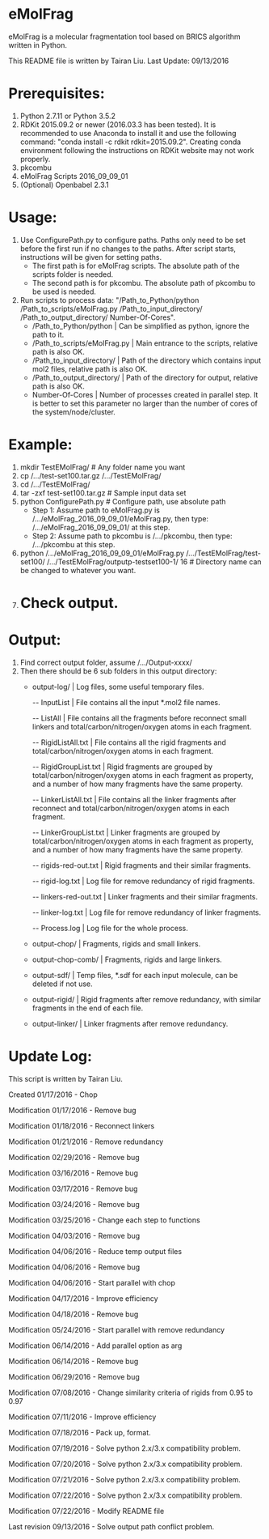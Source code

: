 # eMolFrag
eMolFrag is a molecular fragmentation tool based on BRICS algorithm written in Python.

This README file is written by Tairan Liu. 
Last Update: 09/13/2016


# Prerequisites:
1. Python 2.7.11 or Python 3.5.2
2. RDKit 2015.09.2 or newer (2016.03.3 has been tested). It is recommended to use Anaconda to install it and use the following command: "conda install -c rdkit rdkit=2015.09.2". Creating conda environment following the instructions on RDKit website may not work properly.
3. pkcombu
4. eMolFrag Scripts 2016_09_09_01
5. (Optional) Openbabel 2.3.1


# Usage:
1. Use ConfigurePath.py to configure paths. Paths only need to be set before the first run if no changes to the paths. After script starts, instructions will be given for setting paths.
    - The first path is for eMolFrag scripts. The absolute path of the scripts folder is needed.
    - The second path is for pkcombu. The absolute path of pkcombu to be used is needed.  
2. Run scripts to process data: "/Path_to_Python/python /Path_to_scripts/eMolFrag.py /Path_to_input_directory/ /Path_to_output_directory/ Number-Of-Cores".
    - /Path_to_Python/python         | Can be simplified as python, ignore the path to it.
    - /Path_to_scripts/eMolFrag.py   | Main entrance to the scripts, relative path is also OK. 
    - /Path_to_input_directory/      | Path of the directory which contains input mol2 files, relative path is also OK.
    - /Path_to_output_directory/     | Path of the directory for output, relative path is also OK.
    - Number-Of-Cores                | Number of processes created in parallel step. It is better to set this parameter no larger than the number of cores of the system/node/cluster.


# Example:
1. mkdir TestEMolFrag/   # Any folder name you want
2. cp /.../test-set100.tar.gz /.../TestEMolFrag/
3. cd /.../TestEMolFrag/
4. tar -zxf test-set100.tar.gz   # Sample input data set
5. python ConfigurePath.py       # Configure path, use absolute path 
    - Step 1: Assume path to eMolFrag.py is /.../eMolFrag_2016_09_09_01/eMolFrag.py, then type: /.../eMolFrag_2016_09_09_01/ at this step.
    - Step 2: Assume path to pkcombu is /.../pkcombu, then type: /.../pkcombu at this step.
6. python /.../eMolFrag_2016_09_09_01/eMolFrag.py /.../TestEMolFrag/test-set100/ /.../TestEMolFrag/outputp-testset100-1/ 16    # Directory name can be changed to whatever you want. 
7. # Check output.


# Output:
1. Find correct output folder, assume /.../Output-xxxx/
2. Then there should be 6 sub folders in this output directory:
   - output-log/        | Log files, some useful temporary files. 
   
      -- InputList               | File contains all the input *.mol2 file names.
      
      -- ListAll                 | File contains all the fragments before reconnect small linkers and total/carbon/nitrogen/oxygen atoms in each fragment.
      
      -- RigidListAll.txt        | File contains all the rigid fragments and total/carbon/nitrogen/oxygen atoms in each fragment.
      
      -- RigidGroupList.txt      | Rigid fragments are grouped by total/carbon/nitrogen/oxygen atoms in each fragment as property, and a number of how many fragments have the same property. 
      
      -- LinkerListAll.txt       | File contains all the linker fragments after reconnect and total/carbon/nitrogen/oxygen atoms in each fragment.
      
      -- LinkerGroupList.txt     | Linker fragments are grouped by total/carbon/nitrogen/oxygen atoms in each fragment as property, and a number of how many fragments have the same property.
      
      -- rigids-red-out.txt      | Rigid fragments and their similar fragments.
      
      -- rigid-log.txt           | Log file for remove redundancy of rigid fragments.
      
      -- linkers-red-out.txt     | Linker fragments and their similar fragments.
		
      -- linker-log.txt          | Log file for remove redundancy of linker fragments.
		
      -- Process.log             | Log file for the whole process.
      
   - output-chop/       | Fragments, rigids and small linkers.
   
   - output-chop-comb/  | Fragments, rigids and large linkers.
   
   - output-sdf/        | Temp files, *.sdf for each input molecule, can be deleted if not use.
   
   - output-rigid/      | Rigid fragments after remove redundancy, with similar fragments in the end of each file.
   
   - output-linker/     | Linker fragments after remove redundancy.
 

# Update Log:
This script is written by Tairan Liu.

   Created       01/17/2016 - Chop

   Modification  01/17/2016 - Remove bug
   
   Modification  01/18/2016 - Reconnect linkers
   
   Modification  01/21/2016 - Remove redundancy
   
   Modification  02/29/2016 - Remove bug
   
   Modification  03/16/2016 - Remove bug
   
   Modification  03/17/2016 - Remove bug
   
   Modification  03/24/2016 - Remove bug
   
   Modification  03/25/2016 - Change each step to functions
   
   Modification  04/03/2016 - Remove bug
   
   Modification  04/06/2016 - Reduce temp output files
   
   Modification  04/06/2016 - Remove bug
   
   Modification  04/06/2016 - Start parallel with chop
   
   Modification  04/17/2016 - Improve efficiency
   
   Modification  04/18/2016 - Remove bug
   
   Modification  05/24/2016 - Start parallel with remove redundancy
   
   Modification  06/14/2016 - Add parallel option as arg
   
   Modification  06/14/2016 - Remove bug
   
   Modification  06/29/2016 - Remove bug
   
   Modification  07/08/2016 - Change similarity criteria of rigids from 0.95 to 0.97
   
   Modification  07/11/2016 - Improve efficiency
   
   Modification  07/18/2016 - Pack up, format.
   
   Modification  07/19/2016 - Solve python 2.x/3.x compatibility problem.
   
   Modification  07/20/2016 - Solve python 2.x/3.x compatibility problem.
   
   Modification  07/21/2016 - Solve python 2.x/3.x compatibility problem.
   
   Modification  07/22/2016 - Solve python 2.x/3.x compatibility problem.
   
   Modification  07/22/2016 - Modify README file

   Last revision 09/13/2016 - Solve output path conflict problem.

